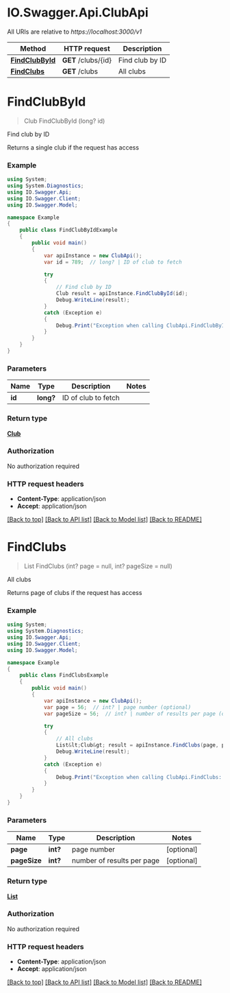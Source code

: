 # IO.Swagger.Api.ClubApi

All URIs are relative to *https://localhost:3000/v1*

Method | HTTP request | Description
------------- | ------------- | -------------
[**FindClubById**](ClubApi.md#findclubbyid) | **GET** /clubs/{id} | Find club by ID
[**FindClubs**](ClubApi.md#findclubs) | **GET** /clubs | All clubs


<a name="findclubbyid"></a>
# **FindClubById**
> Club FindClubById (long? id)

Find club by ID

Returns a single club if the request has access

### Example
```csharp
using System;
using System.Diagnostics;
using IO.Swagger.Api;
using IO.Swagger.Client;
using IO.Swagger.Model;

namespace Example
{
    public class FindClubByIdExample
    {
        public void main()
        {
            var apiInstance = new ClubApi();
            var id = 789;  // long? | ID of club to fetch

            try
            {
                // Find club by ID
                Club result = apiInstance.FindClubById(id);
                Debug.WriteLine(result);
            }
            catch (Exception e)
            {
                Debug.Print("Exception when calling ClubApi.FindClubById: " + e.Message );
            }
        }
    }
}
```

### Parameters

Name | Type | Description  | Notes
------------- | ------------- | ------------- | -------------
 **id** | **long?**| ID of club to fetch | 

### Return type

[**Club**](Club.md)

### Authorization

No authorization required

### HTTP request headers

 - **Content-Type**: application/json
 - **Accept**: application/json

[[Back to top]](#) [[Back to API list]](../README.md#documentation-for-api-endpoints) [[Back to Model list]](../README.md#documentation-for-models) [[Back to README]](../README.md)

<a name="findclubs"></a>
# **FindClubs**
> List<Club> FindClubs (int? page = null, int? pageSize = null)

All clubs

Returns page of clubs if the request has access

### Example
```csharp
using System;
using System.Diagnostics;
using IO.Swagger.Api;
using IO.Swagger.Client;
using IO.Swagger.Model;

namespace Example
{
    public class FindClubsExample
    {
        public void main()
        {
            var apiInstance = new ClubApi();
            var page = 56;  // int? | page number (optional) 
            var pageSize = 56;  // int? | number of results per page (optional) 

            try
            {
                // All clubs
                List&lt;Club&gt; result = apiInstance.FindClubs(page, pageSize);
                Debug.WriteLine(result);
            }
            catch (Exception e)
            {
                Debug.Print("Exception when calling ClubApi.FindClubs: " + e.Message );
            }
        }
    }
}
```

### Parameters

Name | Type | Description  | Notes
------------- | ------------- | ------------- | -------------
 **page** | **int?**| page number | [optional] 
 **pageSize** | **int?**| number of results per page | [optional] 

### Return type

[**List<Club>**](Club.md)

### Authorization

No authorization required

### HTTP request headers

 - **Content-Type**: application/json
 - **Accept**: application/json

[[Back to top]](#) [[Back to API list]](../README.md#documentation-for-api-endpoints) [[Back to Model list]](../README.md#documentation-for-models) [[Back to README]](../README.md)

